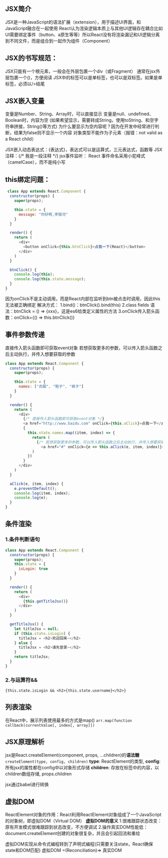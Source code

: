 ## JSX简介
JSX是一种JavaScript的语法扩展（extension），用于描述UI界面，和JavaScript融合在一起使用
React认为渲染逻辑本质上与其他UI逻辑存在耦合比如UI需要绑定事件（button、a原生等等）所以React没有将渲染漏记和UI逻辑分离到不同文件，而是组合到一起作为组件（Component）
## JSX的书写规范：
JSX只能有一个根元素，一般会在外层包裹一个div（或Fragment）
通常在jsx外层包裹一个()，方便阅读
JSX中的标签可以是单标签，也可以是双标签。如果是单标签，必须以/>结尾
## JSX嵌入变量
变量是Number、String、Array时，可以直接显示
变量是null、undefined、Boolean时，内容为空
    (如果希望显示，需要转成String，使用toString、和空字符串拼接，String()等方式)
    为什么要显示为空内容呢？因为在开发中经常进行判断，结果为false则不显示一个内容
对象类型不能作为子元素（报错：not valid as a React child）

JSX嵌入动态表达式：{表达式}，表达式可以是运算式，三元表达式，函数等
JSX注释：{/* 我是一段注释 */}
jsx事件监听：
    React 事件命名采用小驼峰式（camelCase），而不是纯小写

## this绑定问题：
``` JavaScript
 class App extends React.Component {
  constructor(props) {
    super(props);

    this.state = {
      message: "你好啊,李银河"
    }
  }

  render() {
    return (
      <div>
        <button onClick={this.btnClick}>点我一下(React)</button>
      </div>
    )
  }

  btnClick() {
    console.log(this);
    console.log(this.state.message);
  }
}
 ```
因为onClick不是主动调用，而是React内部在监听到btn被点击时调用，因此this无法被正确绑定
解决方式：
1.bind()：btnClick().bind(this)
2.class fields 语法：btnClick = () => {xxx}，这是es6给类定义属性的方法
3.onClick传入箭头函数：onClick={() => this.btnClick()}

## 事件参数传递
直接传入箭头函数即可获取event对象
若想获取更多的参数，可以传入箭头函数之后主动执行，并传入想要获取的参数
``` JavaScript
class App extends React.Component {
  constructor(props) {
    super(props);

    this.state = {
      names: ["衣服", "鞋子", "裤子"]
    }
  }

  render() {
    return (
      <div>
        {/* 直接传入箭头函数即可获取event对象 */}
        <a href="http://www.baidu.com" onClick={this.aClick}>点我一下</a>
        {
          this.state.names.map((item, index) => {
            return (
              {/* 若想获取更多的参数，可以传入箭头函数之后主动执行，并传入想要获取的参数 */}
                <a href="#" onClick={e => this.aClick(e, item, index)}>{item}</a>
            )
          })
        }
      </div>
    )
  }

  aClick(e, item, index) {
    e.preventDefault();
    console.log(item, index);
    console.log(e);
  }
}
 ```

## 条件渲染
### 1.条件判断语句
``` JavaScript
class App extends React.Component {
  constructor(props) {
    super(props);
    this.state = {
      isLogin: true
    }
  }

  render() {
    return (
      <div>
        {this.getTitleJsx()}
      </div>
    )
  }

  getTitleJsx() {
    let titleJsx = null;
    if (this.state.isLogin) {
      titleJsx = <h2>欢迎回来~</h2>
    } else {
      titleJsx = <h2>请先登录~</h2>
    }
    return titleJsx;
  }
} 
```

### 2.与运算符&&
`{this.state.isLogin && <h2>{this.state.username}</h2>}`

## 列表渲染
在React中，展示列表使用最多的方式是map()
`arr.map(function callback(currentValue[, index[, array]])`

## JSX原理解析
jsx是React.createElement(component, props, ...children)的**语法糖**
`createElement(type, config, children)`
**type**: ReactElement的类型,
**config**: 所有jsx的属性都在config中以对象形式存储
**children**: 存放在标签中的内容，以children数组存储, props.children

jsx通过babel进行转换

## 虚拟DOM
ReactElement对象的作用：React利用ReactElement对象组成了一个JavaScript的对象树，即虚拟DOM（Virtual DOM）
**虚拟DOM的意义**
1.很难跟踪状态改变：原有开发模式很难跟踪到状态改变，不方便调试
2.操作真实DOM性能低：document.createElement创建的对象很复杂，并且会引起回流和重绘

虚拟DOM实现从命令式编程转到了声明式编程(只需要关注state，React确保state和DOM匹配)
虚拟DOM =(Reconciliation)=> 真实DOM
